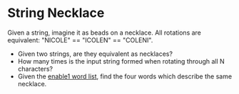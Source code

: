 # String Necklace

Given a string, imagine it as beads on a necklace. All rotations are equivalent: "NICOLE" == "ICOLEN" == "COLENI".

- Given two strings, are they equivalent as necklaces?
- How many times is the input string formed when rotating through all N characters?
- Given the [enable1 word list](https://raw.githubusercontent.com/dolph/dictionary/master/enable1.txt), find the four words which describe the same necklace.
